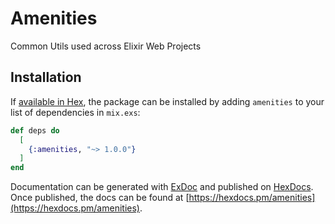 # Amenities

Common Utils used across Elixir Web Projects

## Installation

If [available in Hex](https://hex.pm/docs/publish), the package can be installed
by adding `amenities` to your list of dependencies in `mix.exs`:

```elixir
def deps do
  [
    {:amenities, "~> 1.0.0"}
  ]
end
```

Documentation can be generated with [ExDoc](https://github.com/elixir-lang/ex_doc)
and published on [HexDocs](https://hexdocs.pm). Once published, the docs can
be found at [https://hexdocs.pm/amenities](https://hexdocs.pm/amenities).

